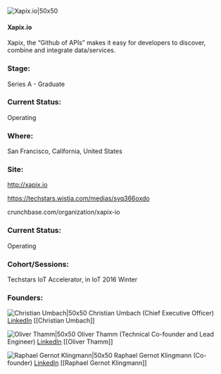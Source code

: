 

![Xapix.io|50x50](https://apimg.techstars.com/profiles/1662412381290_202236.png)

#### Xapix.io
Xapix, the “Github of APIs” makes it easy for developers to discover, combine and integrate data/services.

### Stage: 
Series A - Graduate 

### Current Status: 
Operating

### Where:
San Francisco, California, United States

### Site:
http://xapix.io

https://techstars.wistia.com/medias/syq366oxdo

crunchbase.com/organization/xapix-io

### Current Status: 
Operating

### Cohort/Sessions: 
Techstars IoT Accelerator, in IoT 2016 Winter

### Founders: 

![Christian Umbach|50x50](https://apimg.techstars.com/connect/images/image_files/58753d79bbe36f67f2000008/original/Christian_Umbach_XapiX_Profile_Pic.jpg) Christian Umbach (Chief Executive Officer) [LinkedIn](https://linkedin.com/in/umbach) [[Christian Umbach]]

![Oliver Thamm|50x50](https://apimg.techstars.com/connect/images/image_files/57f68bd834b2747b1e000002/original/_dsc6738_2_720.jpg) Oliver Thamm (Technical Co-founder and Lead Engineer) [LinkedIn](https://linkedin.com/in/othamm) [[Oliver Thamm]]

![Raphael Gernot Klingmann|50x50](https://apimg.techstars.com/connect/images/image_files/57f830d3a93e9ff78c000002/original/Headshot_(2).jpg) Raphael Gernot Klingmann (Co-founder) [LinkedIn](https://linkedin.com/in/enbarca) [[Raphael Gernot Klingmann]]


